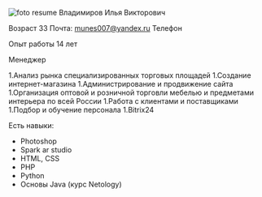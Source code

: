 ![foto resume](img/IMG_3721)
Владимиров Илья Викторович 

Возраст 33
Почта: munes007@yandex.ru
Телефон

Опыт работы 14 лет

Менеджер

1.Анализ рынка специализированных торговых площадей 
1.Создание интернет-магазина
1.Администрирование и продвижение сайта 
1.Организация оптовой и розничной торговли мебелью и предметами интерьера по всей России
1.Работа с клиентами и поставщиками
1.Подбор и обучение персонала 
1.Bitrix24

Есть навыки: 

* Photoshop
* Spark ar studio
* HTML, СSS
* PHP
* Python
* Основы Java (курс Netology)

